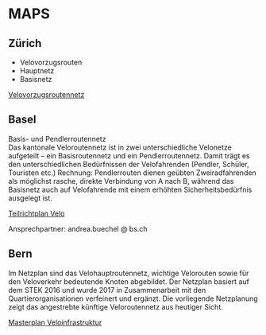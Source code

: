 # MAPS

## Zürich
- Velovorzugsrouten
- Hauptnetz
- Basisnetz

[Velovorzugsroutennetz](https://www.maps.stadt-zuerich.ch/zueriplan3/stadtplan.aspx#route_visible=true&basemap=Basiskarte+(Geb%C3%A4udeschr%C3%A4gansicht)&map=&scale=32000&xkoord=2682943.7301321127&ykoord=1247188.0938067986&lang=&layer=Velovorzugsrouten%3A%3A6&route_from=2682935.00000005%2C1244128.99999609&route_to=2682870.91%2C1249509.236&route_type=Velo&window=&selectedObject=&selectedLayer=&toggleScreen=&legacyUrlState=&drawings=)

## Basel

Basis- und Pendlerroutennetz                  
Das kantonale Veloroutennetz ist in zwei unterschiedliche Velonetze aufgeteilt – ein Basisroutennetz und ein Pendlerroutennetz. Damit trägt es den unterschiedlichen Bedürfnissen der Velofahrenden (Pendler, Schüler, Touristen etc.) Rechnung: Pendlerrouten dienen geübten Zweiradfahrenden als möglichst rasche, direkte Verbindung von A nach B, während das Basisnetz auch auf Velofahrende mit einem erhöhten Sicherheitsbedürfnis ausgelegt ist.              
                       
[Teilrichtplan Velo](https://www.mobilitaet.bs.ch/velo/veloverbindungen/teilrichtplan-velo.html)
               
Ansprechpartner: andrea.buechel @ bs.ch


## Bern
Im Netzplan sind das Velohauptroutennetz, wichtige Velorouten sowie für den Veloverkehr bedeutende Knoten abgebildet. Der Netzplan basiert auf dem STEK 2016 und wurde 2017 in Zusammenarbeit mit den Quartierorganisationen verfeinert und ergänzt. Die vorliegende Netzplanung zeigt das angestrebte künftige Veloroutennetz aus heutiger Sicht.        
              
[Masterplan Veloinfrastruktur](https://www.bern.ch/velohauptstadt/infrastruktur/masterplan-veloinfrastruktur)          


